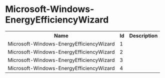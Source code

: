 # Microsoft-Windows-EnergyEfficiencyWizard

<table>
<colgroup><col/><col/><col/></colgroup>
<tr><th>Name</th><th>Id</th><th>Description</th></tr>
<tr><td>Microsoft-Windows-EnergyEfficiencyWizard</td><td>1</td><td></td></tr>
<tr><td>Microsoft-Windows-EnergyEfficiencyWizard</td><td>2</td><td></td></tr>
<tr><td>Microsoft-Windows-EnergyEfficiencyWizard</td><td>3</td><td></td></tr>
<tr><td>Microsoft-Windows-EnergyEfficiencyWizard</td><td>4</td><td></td></tr>
</table>
